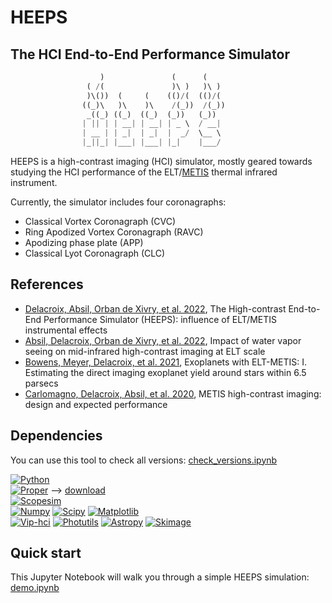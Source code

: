 # HEEPS
## The HCI End-to-End Performance Simulator
```python
				    )               (      (     
				 ( /(               )\ )   )\ )  
				 )\())  (     (    (()/(  (()/(  
				((_)\   )\    )\    /(_))  /(_)) 
				 _((_) ((_)  ((_)  (_))   (_))   
				| || | | __| | __| | _ \  / __|  
				| __ | | _|  | _|  |  _/  \__ \  
				|_||_| |___| |___| |_|    |___/
```
HEEPS is a high-contrast imaging (HCI) simulator, mostly geared towards studying the HCI performance of the ELT/[METIS](https://elt.eso.org/instrument/METIS/) thermal infrared instrument.

Currently, the simulator includes four coronagraphs:
- Classical Vortex Coronagraph (CVC)
- Ring Apodized Vortex Coronagraph (RAVC)
- Apodizing phase plate (APP)
- Classical Lyot Coronagraph (CLC)

## References
- [Delacroix, Absil, Orban de Xivry, et al. 2022](https://www.spiedigitallibrary.org/conference-proceedings-of-spie/12187/121870F/The-High-contrast-End-to-End-Performance-Simulator-HEEPS/10.1117/12.2630341.short), The High-contrast End-to-End Performance Simulator (HEEPS): influence of ELT/METIS instrumental effects
- [Absil, Delacroix, Orban de Xivry, et al. 2022](https://www.spiedigitallibrary.org/conference-proceedings-of-spie/12185/1218511/Impact-of-water-vapor-seeing-on-mid-infrared-high-contrast/10.1117/12.2627972.short), Impact of water vapor seeing on mid-infrared high-contrast imaging at ELT scale
- [Bowens, Meyer, Delacroix, et al. 2021](https://www.aanda.org/articles/aa/full_html/2021/09/aa41109-21/aa41109-21.html), Exoplanets with ELT-METIS: I. Estimating the direct imaging exoplanet yield around stars within 6.5 parsecs
- [Carlomagno, Delacroix, Absil, et al. 2020](https://www.spiedigitallibrary.org/journals/Journal-of-Astronomical-Telescopes-Instruments-and-Systems/volume-6/issue-3/035005/METIS-high-contrast-imaging-design-and-expected-performance/10.1117/1.JATIS.6.3.035005.full), METIS high-contrast imaging: design and expected performance

## Dependencies
You can use this tool to check all versions: [check_versions.ipynb](https://github.com/vortex-exoplanet/HEEPS/blob/master/notebooks/check_versions.ipynb)

[![Python](https://img.shields.io/badge/Python-3.7.0-brightgreen.svg)]()  
[![Proper](https://img.shields.io/badge/Proper-3.2.6a-brightgreen.svg)]() --> [download](https://sourceforge.net/projects/proper-library/files/)  
[![Scopesim](https://img.shields.io/badge/Scopesim-0.1.1-brightgreen.svg)]()  
[![Numpy](https://img.shields.io/badge/Numpy-1.21.2-brightgreen.svg)]()
[![Scipy](https://img.shields.io/badge/Scipy-1.1.0-brightgreen.svg)]()
[![Matplotlib](https://img.shields.io/badge/Matplotlib-3.3.0-brightgreen.svg)]()  
[![Vip-hci](https://img.shields.io/badge/Vip_hci-1.0.0-brightgreen.svg)]()
[![Photutils](https://img.shields.io/badge/Photutils-0.7.2-brightgreen.svg)]()
[![Astropy](https://img.shields.io/badge/Astropy-3.2.3-brightgreen.svg)]()
[![Skimage](https://img.shields.io/badge/Skimage-0.18.3-brightgreen.svg)]()

## Quick start
This Jupyter Notebook will walk you through a simple HEEPS simulation: [demo.ipynb](https://github.com/vortex-exoplanet/HEEPS/blob/master/notebooks/demo.ipynb)
